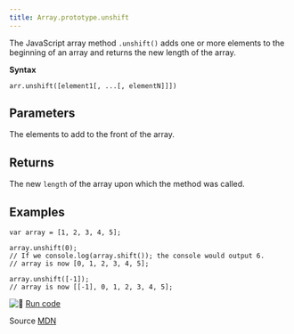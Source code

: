 ```yaml
---
title: Array.prototype.unshift
---
```

The JavaScript array method `.unshift()` adds one or more elements to the beginning of an array and returns the new length of the array.

**Syntax**

    arr.unshift([element1[, ...[, elementN]]])

## Parameters

The elements to add to the front of the array.

## Returns

The new `length` of the array upon which the method was called.

## Examples

    var array = [1, 2, 3, 4, 5];

    array.unshift(0);
    // If we console.log(array.shift()); the console would output 6.
    // array is now [0, 1, 2, 3, 4, 5];

    array.unshift([-1]);
    // array is now [[-1], 0, 1, 2, 3, 4, 5];

![:rocket:](//forum.freecodecamp.com/images/emoji/emoji_one/rocket.png?v=2 ":rocket:") [Run code](https://repl.it/C2V3)

Source [MDN](https://developer.mozilla.org/en/docs/Web/JavaScript/Reference/Global_Objects/Array/unshift)
